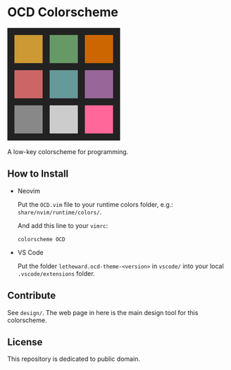 # OCD Colorscheme

![logo](vscode/letheward.ocd-theme-0.0.1/img/ocd.png)

A low-key colorscheme for programming.

## How to Install

- Neovim

    Put the `OCD.vim` file to your runtime colors folder, e.g.: `share/nvim/runtime/colors/`.
    
    And add this line to your `vimrc`:
    ~~~ vim
    colorscheme OCD
    ~~~

- VS Code

    Put the folder `letheward.ocd-theme-<version>` in `vscode/` into your local `.vscode/extensions` folder.

## Contribute

See `design/`. The web page in here is the main design tool for this colorscheme.

## License

This repository is dedicated to public domain.

